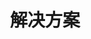 ---
containerClass: home
home: true
title: 解决方案
icon: home
bgImage: https://theme-hope-assets.vuejs.press/bg/9-light.svg
bgImageDark: https://theme-hope-assets.vuejs.press/bg/9-dark.svg
bgImageStyle:
  background-attachment: fixed
heroText: 郑振宁
tagline: 👨🏻‍💻 计算机科学与技术 后端开发 2017年-至今 </br> </br> 没有银弹 🚀
actions:
  - text: Github
    link: https://github.com/zhengzhenning
    icon: icon-github
    type: primary

  - text: Gitee
    icon: icon-Gitee
    link: https://gitee.com/yibu_zzn


highlights:
  - header: 解决方案
    description: 
    image: /assets/image/ui.svg
    bgImage: # https://theme-hope-assets.vuejs.press/bg/5-light.svg
    bgImageDark: # https://theme-hope-assets.vuejs.press/bg/5-dark.svg
    features:
      - title: 《生产级认证授权解决方案：Spring Security + OAuth2.0 + JWT》 <code></code>
        icon: 
        details: 
        link: 



copyright: true
footer: 🇨🇳 高举中国特色社会主义伟大旗帜 </br> 💪 为实现强国建设、民族复兴伟业奋斗终身 
---